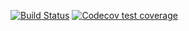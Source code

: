 <!-- badges: start -->
[![Build Status](https://travis-ci.org/junzhaoliu/project3.svg?branch=master)](https://travis-ci.org/junzhaoliu/project3)
[![Codecov test coverage](https://codecov.io/gh/junzhaoliu/project3/branch/master/graph/badge.svg)](https://codecov.io/gh/junzhaoliu/project3?branch=master)
<!-- badges: end -->
